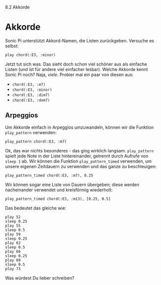 8.2 Akkorde

# Akkorde

Sonic Pi unterstützt Akkord-Namen, die Listen zurückgeben. Versuche es selbst:

```
play chord(:E3, :minor)
```

Jetzt tut sich was. Das sieht doch schon viel schöner aus als einfache 
Listen (und ist für andere viel einfacher lesbar). Welche Akkorde kennt 
Sonic Pi noch? Naja, *viele*. Probier mal ein paar von diesen aus:

* `chord(:E3, :m7)`
* `chord(:E3, :minor)`
* `chord(:E3, :dim7)`
* `chord(:E3, :dom7)`

## Arpeggios

Um Akkorde einfach in Arpeggios umzuwandeln, können wir die Funktion 
`play_pattern` verwenden:

```
play_pattern chord(:E3, :m7)
```

Ok, das war nichts besonderes - das ging wirklich langsam. 
`play_pattern` spielt jede Note in der Liste hintereinander, getrennt 
durch Aufrufe von `sleep 1` ab. Wir können die Funktion 
`play_pattern_timed` verwenden, um unsere eigenen Zeitdauern zu
verwenden und das ganze zu beschleuigen:

```
play_pattern_timed chord(:E3, :m7), 0.25
```

Wir können sogar eine Liste von Dauern übergeben; diese werden
nacheinander verwendet und kreisförmig wiederholt:

```
play_pattern_timed chord(:E3, :m13), [0.25, 0.5]
```

Das bedeutet das gleiche wie:

```
play 52
sleep 0.25
play 55
sleep 0.5
play 59
sleep 0.25
play 62
sleep 0.5
play 66
sleep 0.25
play 69
sleep 0.5
play 73
```

Was würdest Du lieber schreiben?
